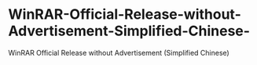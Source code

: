 # WinRAR-Official-Release-without-Advertisement-Simplified-Chinese-
WinRAR Official Release without Advertisement (Simplified Chinese)
